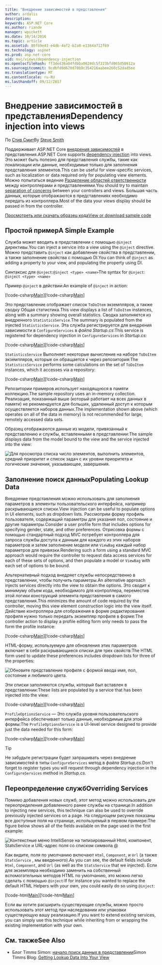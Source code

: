 ```yaml
---
title: "Внедрение зависимостей в представления"
author: ardalis
description: 
keywords: ASP.NET Core
ms.author: riande
manager: wpickett
ms.date: 10/14/2016
ms.topic: article
ms.assetid: 80fb9e43-e4db-4af2-b2a8-e1364a712f69
ms.technology: aspnet
ms.prod: asp.net-core
uid: mvc/views/dependency-injection
ms.openlocfilehash: ff3ded36a04fdbba0628dc5f223bfd865d58612a
ms.sourcegitcommit: 9cdbfd0d670d70b9c354216aabee260c52dad5ee
ms.translationtype: MT
ms.contentlocale: ru-RU
ms.lasthandoff: 09/12/2017
---
```

# <a name="dependency-injection-into-views"></a><span data-ttu-id="199d2-103">Внедрение зависимостей в представления</span><span class="sxs-lookup"><span data-stu-id="199d2-103">Dependency injection into views</span></span>

<span data-ttu-id="199d2-104">По [Стив Смит](https://ardalis.com/)</span><span class="sxs-lookup"><span data-stu-id="199d2-104">By [Steve Smith](https://ardalis.com/)</span></span>

<span data-ttu-id="199d2-105">Поддерживает ASP.NET Core [внедрения зависимостей](xref:fundamentals/dependency-injection) в представления.</span><span class="sxs-lookup"><span data-stu-id="199d2-105">ASP.NET Core supports [dependency injection](xref:fundamentals/dependency-injection) into views.</span></span> <span data-ttu-id="199d2-106">Это может быть полезно для представления службы, такие как локализации или данные, необходимые только для заполнения представления элементов.</span><span class="sxs-lookup"><span data-stu-id="199d2-106">This can be useful for view-specific services, such as localization or data required only for populating view elements.</span></span> <span data-ttu-id="199d2-107">Можно попытаться ведение [Разделение областей ответственности](http://deviq.com/separation-of-concerns/) между контроллерами и представлениями.</span><span class="sxs-lookup"><span data-stu-id="199d2-107">You should try to maintain [separation of concerns](http://deviq.com/separation-of-concerns/) between your controllers and views.</span></span> <span data-ttu-id="199d2-108">Большая часть данных, которые отображаются в представлениях необходимо передать из контроллера.</span><span class="sxs-lookup"><span data-stu-id="199d2-108">Most of the data your views display should be passed in from the controller.</span></span>

[<span data-ttu-id="199d2-109">Просмотреть или скачать образец кода</span><span class="sxs-lookup"><span data-stu-id="199d2-109">View or download sample code</span></span>](https://github.com/aspnet/Docs/tree/master/aspnetcore/mvc/views/dependency-injection/sample)

## <a name="a-simple-example"></a><span data-ttu-id="199d2-110">Простой пример</span><span class="sxs-lookup"><span data-stu-id="199d2-110">A Simple Example</span></span>

<span data-ttu-id="199d2-111">Служба может вводить в представлении с помощью `@inject` директивы.</span><span class="sxs-lookup"><span data-stu-id="199d2-111">You can inject a service into a view using the `@inject` directive.</span></span> <span data-ttu-id="199d2-112">Можно представить `@inject` как добавление свойства в представлении, а также заполнение свойства с помощью DI.</span><span class="sxs-lookup"><span data-stu-id="199d2-112">You can think of `@inject` as adding a property to your view, and populating the property using DI.</span></span>

<span data-ttu-id="199d2-113">Синтаксис для `@inject`:`@inject <type> <name>`</span><span class="sxs-lookup"><span data-stu-id="199d2-113">The syntax for `@inject`: `@inject <type> <name>`</span></span>

<span data-ttu-id="199d2-114">Пример `@inject` в действии:</span><span class="sxs-lookup"><span data-stu-id="199d2-114">An example of `@inject` in action:</span></span>

<span data-ttu-id="199d2-115">[!code-csharp[Main](../../mvc/views/dependency-injection/sample/src/ViewInjectSample/Views/ToDo/Index.cshtml?highlight=4,5,15,16,17)]</span><span class="sxs-lookup"><span data-stu-id="199d2-115">[!code-csharp[Main](../../mvc/views/dependency-injection/sample/src/ViewInjectSample/Views/ToDo/Index.cshtml?highlight=4,5,15,16,17)]</span></span>

<span data-ttu-id="199d2-116">Это представление отображает список `ToDoItem` экземпляров, а также сводку Общая статистика.</span><span class="sxs-lookup"><span data-stu-id="199d2-116">This view displays a list of `ToDoItem` instances, along with a summary showing overall statistics.</span></span> <span data-ttu-id="199d2-117">Сводка заполняется из внедренного `StatisticsService`.</span><span class="sxs-lookup"><span data-stu-id="199d2-117">The summary is populated from the injected `StatisticsService`.</span></span> <span data-ttu-id="199d2-118">Эта служба регистрируется для внедрения зависимости в `ConfigureServices` в *файла Startup.cs*:</span><span class="sxs-lookup"><span data-stu-id="199d2-118">This service is registered for dependency injection in `ConfigureServices` in *Startup.cs*:</span></span>

<span data-ttu-id="199d2-119">[!code-csharp[Main](../../mvc/views/dependency-injection/sample/src/ViewInjectSample/Startup.cs?highlight=6,7&range=15-22)]</span><span class="sxs-lookup"><span data-stu-id="199d2-119">[!code-csharp[Main](../../mvc/views/dependency-injection/sample/src/ViewInjectSample/Startup.cs?highlight=6,7&range=15-22)]</span></span>

<span data-ttu-id="199d2-120">`StatisticsService` Выполняет некоторые вычисления на наборе `ToDoItem` экземпляров, которые он обращается к через репозитория:</span><span class="sxs-lookup"><span data-stu-id="199d2-120">The `StatisticsService` performs some calculations on the set of `ToDoItem` instances, which it accesses via a repository:</span></span>

<span data-ttu-id="199d2-121">[!code-csharp[Main](../../mvc/views/dependency-injection/sample/src/ViewInjectSample/Model/Services/StatisticsService.cs?highlight=15,20,26)]</span><span class="sxs-lookup"><span data-stu-id="199d2-121">[!code-csharp[Main](../../mvc/views/dependency-injection/sample/src/ViewInjectSample/Model/Services/StatisticsService.cs?highlight=15,20,26)]</span></span>

<span data-ttu-id="199d2-122">Репозитории примеров использует находящуюся в памяти коллекцию.</span><span class="sxs-lookup"><span data-stu-id="199d2-122">The sample repository uses an in-memory collection.</span></span> <span data-ttu-id="199d2-123">Реализация, показанный выше (который работает на всех данных в памяти) не рекомендуется для больших, удаленный доступ к которым осуществляется наборов данных.</span><span class="sxs-lookup"><span data-stu-id="199d2-123">The implementation shown above (which operates on all of the data in memory) is not recommended for large, remotely accessed data sets.</span></span>

<span data-ttu-id="199d2-124">Образец отображаются данные из модели, привязанный к представлению и службы, вставленными в представлении:</span><span class="sxs-lookup"><span data-stu-id="199d2-124">The sample displays data from the model bound to the view and the service injected into the view:</span></span>

![Для просмотра списка число элементов, выполнить элементов, средний приоритет и список задач с их уровни приоритета и логические значения, указывающее, завершения.](dependency-injection/_static/screenshot.png)

## <a name="populating-lookup-data"></a><span data-ttu-id="199d2-126">Заполнение поиск данных</span><span class="sxs-lookup"><span data-stu-id="199d2-126">Populating Lookup Data</span></span>

<span data-ttu-id="199d2-127">Внедрение представления можно использовать для заполнения параметров в элементы пользовательского интерфейса, например раскрывающиеся списки.</span><span class="sxs-lookup"><span data-stu-id="199d2-127">View injection can be useful to populate options in UI elements, such as dropdown lists.</span></span> <span data-ttu-id="199d2-128">Рассмотрим форму профиль пользователя, содержащий параметры для указания пол, состояние и другие параметры.</span><span class="sxs-lookup"><span data-stu-id="199d2-128">Consider a user profile form that includes options for specifying gender, state, and other preferences.</span></span> <span data-ttu-id="199d2-129">Отрисовка формы с помощью стандартный подход MVC потребует контроллера для запроса службы доступа к данным для каждого из этих наборов параметров и затем заполнение модели или `ViewBag` каждый набор параметров для привязки.</span><span class="sxs-lookup"><span data-stu-id="199d2-129">Rendering such a form using a standard MVC approach would require the controller to request data access services for each of these sets of options, and then populate a model or `ViewBag` with each set of options to be bound.</span></span>

<span data-ttu-id="199d2-130">Альтернативный подход внедряет службы непосредственно в представлении, чтобы получить параметры.</span><span class="sxs-lookup"><span data-stu-id="199d2-130">An alternative approach injects services directly into the view to obtain the options.</span></span> <span data-ttu-id="199d2-131">Это сводит к минимуму объем кода, необходимого для контроллера, переместив этой логики конструкций элемента представления в самого представления.</span><span class="sxs-lookup"><span data-stu-id="199d2-131">This minimizes the amount of code required by the controller, moving this view element construction logic into the view itself.</span></span> <span data-ttu-id="199d2-132">Действие контроллера для отображения в форме редактирования профиля нужно только передать экземпляр профиля в форме:</span><span class="sxs-lookup"><span data-stu-id="199d2-132">The controller action to display a profile editing form only needs to pass the form the profile instance:</span></span>

<span data-ttu-id="199d2-133">[!code-csharp[Main](../../mvc/views/dependency-injection/sample/src/ViewInjectSample/Controllers/ProfileController.cs?highlight=9,19)]</span><span class="sxs-lookup"><span data-stu-id="199d2-133">[!code-csharp[Main](../../mvc/views/dependency-injection/sample/src/ViewInjectSample/Controllers/ProfileController.cs?highlight=9,19)]</span></span>

<span data-ttu-id="199d2-134">HTML-форму, используемую для обновления этих параметров включает в себя раскрывающиеся списки для трех свойств:</span><span class="sxs-lookup"><span data-stu-id="199d2-134">The HTML form used to update these preferences includes dropdown lists for three of the properties:</span></span>

![Обновите представление профиля с формой ввода имя, пол, состояние и любимого цвета.](dependency-injection/_static/updateprofile.png)

<span data-ttu-id="199d2-136">Эти списки заполняются службы, который был вставлен в представлении:</span><span class="sxs-lookup"><span data-stu-id="199d2-136">These lists are populated by a service that has been injected into the view:</span></span>

<span data-ttu-id="199d2-137">[!code-csharp[Main](../../mvc/views/dependency-injection/sample/src/ViewInjectSample/Views/Profile/Index.cshtml?highlight=4,16,17,21,22,26,27)]</span><span class="sxs-lookup"><span data-stu-id="199d2-137">[!code-csharp[Main](../../mvc/views/dependency-injection/sample/src/ViewInjectSample/Views/Profile/Index.cshtml?highlight=4,16,17,21,22,26,27)]</span></span>

<span data-ttu-id="199d2-138">`ProfileOptionsService` — Это служба уровня пользовательского интерфейса обеспечивает только данные, необходимые для этой формы:</span><span class="sxs-lookup"><span data-stu-id="199d2-138">The `ProfileOptionsService` is a UI-level service designed to provide just the data needed for this form:</span></span>

<span data-ttu-id="199d2-139">[!code-csharp[Main](../../mvc/views/dependency-injection/sample/src/ViewInjectSample/Model/Services/ProfileOptionsService.cs?highlight=7,13,24)]</span><span class="sxs-lookup"><span data-stu-id="199d2-139">[!code-csharp[Main](../../mvc/views/dependency-injection/sample/src/ViewInjectSample/Model/Services/ProfileOptionsService.cs?highlight=7,13,24)]</span></span>

>[!TIP]
> <span data-ttu-id="199d2-140">Не забудьте регистрации будет запрашивать через внедрение зависимостей в типы `ConfigureServices` метод в *файла Startup.cs*.</span><span class="sxs-lookup"><span data-stu-id="199d2-140">Don't forget to register types you will request through dependency injection in the  `ConfigureServices` method in *Startup.cs*.</span></span>

## <a name="overriding-services"></a><span data-ttu-id="199d2-141">Переопределение служб</span><span class="sxs-lookup"><span data-stu-id="199d2-141">Overriding Services</span></span>

<span data-ttu-id="199d2-142">Помимо добавления новых служб, этот метод можно использовать для переопределения добавленного ранее службы на странице.</span><span class="sxs-lookup"><span data-stu-id="199d2-142">In addition to injecting new services, this technique can also be used to override previously injected services on a page.</span></span> <span data-ttu-id="199d2-143">На следующем рисунке показаны все доступные поля на странице, используемый в первом примере:</span><span class="sxs-lookup"><span data-stu-id="199d2-143">The figure below shows all of the fields available on the page used in the first example:</span></span>

![Контекстные меню IntelliSense на типизированный Html, компонент, StatsService и URL-адрес поля со списком символа @](dependency-injection/_static/razor-fields.png)

<span data-ttu-id="199d2-145">Как видите, поля по умолчанию включают `Html`, `Component`, и `Url` (а также `StatsService` , мы введенного).</span><span class="sxs-lookup"><span data-stu-id="199d2-145">As you can see, the default fields include `Html`, `Component`, and `Url` (as well as the `StatsService` that we injected).</span></span> <span data-ttu-id="199d2-146">Если для экземпляра необходимо заменить на собственный вспомогательных методов HTML по умолчанию, это можно легко сделать с помощью `@inject`:</span><span class="sxs-lookup"><span data-stu-id="199d2-146">If for instance you wanted to replace the default HTML Helpers with your own, you could easily do so using `@inject`:</span></span>

<span data-ttu-id="199d2-147">[!code-html[Main](../../mvc/views/dependency-injection/sample/src/ViewInjectSample/Views/Helper/Index.cshtml?highlight=3,11)]</span><span class="sxs-lookup"><span data-stu-id="199d2-147">[!code-html[Main](../../mvc/views/dependency-injection/sample/src/ViewInjectSample/Views/Helper/Index.cshtml?highlight=3,11)]</span></span>

<span data-ttu-id="199d2-148">Если вы хотите расширить существующие службы, можно просто использовать этот метод при наследовании или упаковки существующую вашу реализацию.</span><span class="sxs-lookup"><span data-stu-id="199d2-148">If you want to extend existing services, you can simply use this technique while inheriting from or wrapping the existing implementation with your own.</span></span>

## <a name="see-also"></a><span data-ttu-id="199d2-149">См. также</span><span class="sxs-lookup"><span data-stu-id="199d2-149">See Also</span></span>

* <span data-ttu-id="199d2-150">Блог Timms Simon: [начало поиск данных в представлении](http://blog.simontimms.com/2015/06/09/getting-lookup-data-into-you-view/)</span><span class="sxs-lookup"><span data-stu-id="199d2-150">Simon Timms Blog: [Getting Lookup Data Into Your View](http://blog.simontimms.com/2015/06/09/getting-lookup-data-into-you-view/)</span></span>
